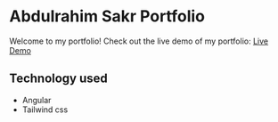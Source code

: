 # Abdulrahim Sakr Portfolio
Welcome to my portfolio!
Check out the live demo of my portfolio: [Live Demo](https://abdulrahim01.netlify.app/)

## Technology used
- Angular
- Tailwind css
